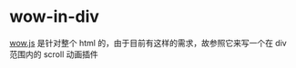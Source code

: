 # wow-in-div
[wow.js](https://www.delac.io/wow/) 是针对整个 html 的，由于目前有这样的需求，故参照它来写一个在 div 范围内的 scroll 动画插件
